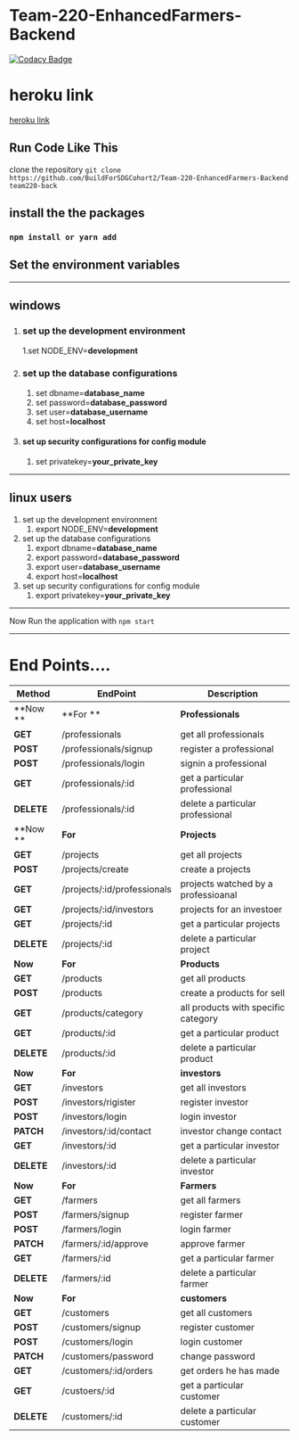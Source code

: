 # Team-220-EnhancedFarmers-Backend

[![Codacy Badge](https://api.codacy.com/project/badge/Grade/6506934b2237414b96668e79a7c26e31)](https://app.codacy.com/gh/BuildForSDGCohort2/Team-220-EnhancedFarmers-Backend?utm_source=github.com&utm_medium=referral&utm_content=BuildForSDGCohort2/Team-220-EnhancedFarmers-Backend&utm_campaign=Badge_Grade_Settings)

# heroku link

[heroku link](https://enhahancedfarmersback.herokuapp.com/)

## Run Code Like This

clone the repository
`git clone https://github.com/BuildForSDGCohort2/Team-220-EnhancedFarmers-Backend team220-back`

## install the the packages

### `npm install or yarn add`

## Set the environment variables

---

## windows

1.  ### set up the development environment
    1.set NODE_ENV=**development**
2.  ### set up the database configurations
    1. set dbname=**database_name**
    2. set password=**database_password**
    3. set user=**database_username**
    4. set host=**localhost**
3.  #### set up security configurations for config module
    1. set privatekey=**your_private_key**

---

## linux users

1.  set up the development environment
    1. export NODE_ENV=**development**
2.  set up the database configurations
    1. export dbname=**database_name**
    2. export password=**database_password**
    3. export user=**database_username**
    4. export host=**localhost**
3.  set up security configurations for config module
    1. export privatekey=**your_private_key**

---

Now Run the application with
`npm start`

---

# End Points....

| Method     | EndPoint                    | Description                         |
| ---------- | --------------------------- | ----------------------------------- |
| **Now **   | **For **                    | **Professionals**                   |
| **GET**    | /professionals              | get all professionals               |
| **POST**   | /professionals/signup       | register a professional             |
| **POST**   | /professionals/login        | signin a professional               |
| **GET**    | /professionals/:id          | get a particular professional       |
| **DELETE** | /professionals/:id          | delete a particular professional    |
| **Now **   | **For**                     | **Projects**                        |
| **GET**    | /projects                   | get all projects                    |
| **POST**   | /projects/create            | create a projects                   |
| **GET**    | /projects/:id/professionals | projects watched by a professioanal |
| **GET**    | /projects/:id/investors     | projects for an investoer           |
| **GET**    | /projects/:id               | get a particular projects           |
| **DELETE** | /projects/:id               | delete a particular project         |
| **Now**    | **For**                     | **Products**                        |
| **GET**    | /products                   | get all products                    |
| **POST**   | /products                   | create a products for sell          |
| **GET**    | /products/category          | all products with specific category |
| **GET**    | /products/:id               | get a particular product            |
| **DELETE** | /products/:id               | delete a particular product         |
| **Now**    | **For**                     | **investors**                       |
| **GET**    | /investors                  | get all investors                   |
| **POST**   | /investors/rigister         | register investor                   |
| **POST**   | /investors/login            | login investor                      |
| **PATCH**  | /investors/:id/contact      | investor change contact             |
| **GET**    | /investors/:id              | get a particular investor           |
| **DELETE** | /investors/:id              | delete a particular investor        |
| **Now**    | **For**                     | **Farmers**                         |
| **GET**    | /farmers                    | get all farmers                     |
| **POST**   | /farmers/signup             | register farmer                     |
| **POST**   | /farmers/login              | login farmer                        |
| **PATCH**  | /farmers/:id/approve        | approve farmer                      |
| **GET**    | /farmers/:id                | get a particular farmer             |
| **DELETE** | /farmers/:id                | delete a particular farmer          |
| **Now**    | **For**                     | **customers**                       |
| **GET**    | /customers                  | get all customers                   |
| **POST**   | /customers/signup           | register customer                   |
| **POST**   | /customers/login            | login customer                      |
| **PATCH**  | /customers/password         | change password                     |
| **GET**    | /customers/:id/orders       | get orders he has made              |
| **GET**    | /custoers/:id               | get a particular customer           |
| **DELETE** | /customers/:id              | delete a particular customer        |
